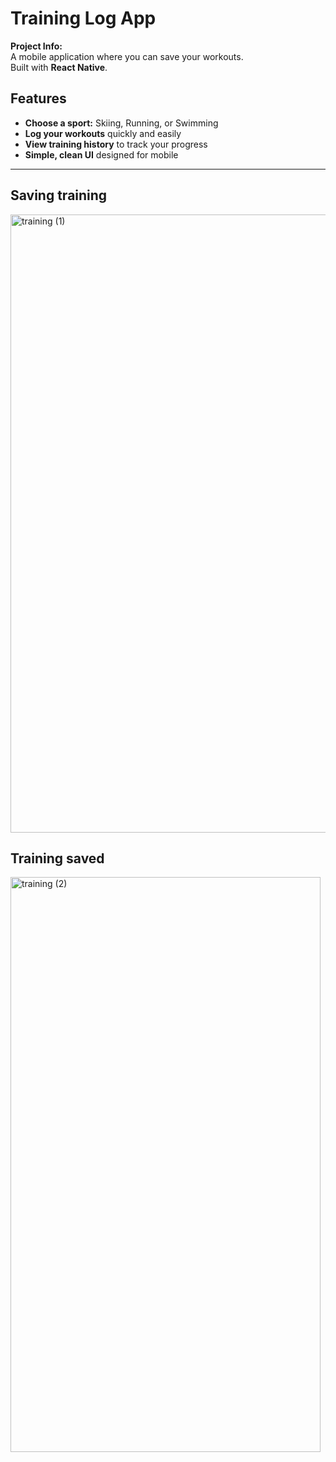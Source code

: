 # Training Log App

**Project Info:**  
A mobile application where you can save your workouts.  
Built with **React Native**.

## Features
- **Choose a sport:** Skiing, Running, or Swimming  
- **Log your workouts** quickly and easily  
- **View training history** to track your progress  
- **Simple, clean UI** designed for mobile  

---

## Saving training

<img width="508" height="989" alt="training (1)" src="https://github.com/user-attachments/assets/0b42e8a5-8acb-4037-8f69-b72df93884b4" />

## Training saved

<img width="496" height="920" alt="training (2)" src="https://github.com/user-attachments/assets/72ed54e2-24fc-4ca1-9df6-9aa32104f63c" />
